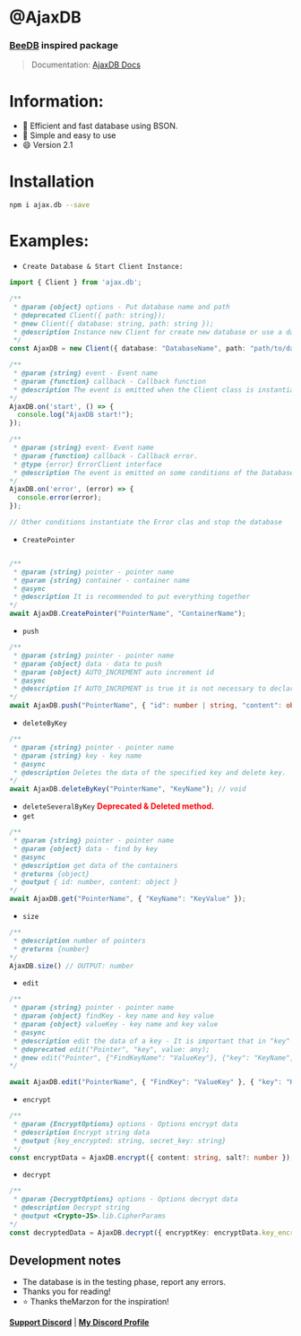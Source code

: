 # @AjaxDB
### [BeeDB](https://github.com/theMarzon/BeeDB) inspired package

> Documentation: [AjaxDB Docs](https://printfdead.github.io/ajaxdb/index.html)
# Information:
- :wrench: Efficient and fast database using BSON.
- :butterfly: Simple and easy to use
- :smile: Version 2.1

# Installation
```sh
npm i ajax.db --save
```

# Examples:
- `Create Database & Start Client Instance:`
```ts
import { Client } from 'ajax.db';

/**
 * @param {object} options - Put database name and path
 * @deprecated Client({ path: string});
 * @new Client({ database: string, path: string });
 * @description Instance new Client for create new database or use a database.
 */
const AjaxDB = new Client({ database: "DatabaseName", path: "path/to/databases" });

/** 
 * @param {string} event - Event name
 * @param {function} callback - Callback function
 * @description The event is emitted when the Client class is instantiated.
*/
AjaxDB.on('start', () => {
  console.log("AjaxDB start!");
});

/** 
 * @param {string} event- Event name
 * @param {function} callback - Callback error.
 * @type {error} ErrorClient interface
 * @description The event is emitted on some conditions of the Database class.
*/
AjaxDB.on('error', (error) => {
  console.error(error);  
});

// Other conditions instantiate the Error clas and stop the database
```
- `CreatePointer`
```ts

/** 
 * @param {string} pointer - pointer name
 * @param {string} container - container name
 * @async
 * @description It is recommended to put everything together
*/
await AjaxDB.CreatePointer("PointerName", "ContainerName");
```
- `push`
```ts
/** 
 * @param {string} pointer - pointer name
 * @param {object} data - data to push
 * @param {object} AUTO_INCREMENT auto increment id
 * @async
 * @description If AUTO_INCREMENT is true it is not necessary to declare the id, content is required 
*/
await AjaxDB.push("PointerName", { "id": number | string, "content": object }, AUTO_INCREMENT: boolean); 
```
- `deleteByKey`
```ts
/** 
 * @param {string} pointer - pointer name
 * @param {string} key - key name
 * @async
 * @description Deletes the data of the specified key and delete key.
*/
await AjaxDB.deleteByKey("PointerName", "KeyName"); // void
```
- `deleteSeveralByKey`
<span style="color:red">**Deprecated & Deleted method.**</span>
- `get`
```ts
/**
 * @param {string} pointer - pointer name
 * @param {object} data - find by key
 * @async
 * @description get data of the containers
 * @returns {object}
 * @output { id: number, content: object }
*/
await AjaxDB.get("PointerName", { "KeyName": "KeyValue" });
```
- `size`
```ts
/** 
 * @description number of pointers
 * @returns {number}
*/
AjaxDB.size() // OUTPUT: number
```
- `edit`
```ts
/** 
 * @param {string} pointer - pointer name
 * @param {object} findKey - key name and key value
 * @param {object} valueKey - key name and key value
 * @async
 * @description edit the data of a key - It is important that in "key" it is declared like this, do not put the name of the key that you want to edit, just leave "key"
 * @deprecated edit("Pointer", "key", value: any);
 * @new edit("Pointer", {"FindKeyName": "ValueKey"}, {"key": "KeyName", "value": "ValueForKey"});
*/

await AjaxDB.edit("PointerName", { "FindKey": "ValueKey" }, { "key": "KeyName", "value": "ValueForKey" }); // void
```
- `encrypt`
```ts
/**
 * @param {EncryptOptions} options - Options encrypt data
 * @description Encrypt string data
 * @output {key_encrypted: string, secret_key: string}
 */
const encryptData = AjaxDB.encrypt({ content: string, salt?: number });
```
- `decrypt`
```ts
/** 
 * @param {DecryptOptions} options - Options decrypt data
 * @description Decrypt string
 * @output <Crypto-JS>.lib.CipherParams
*/
const decryptedData = AjaxDB.decrypt({ encryptKey: encryptData.key_encrypted.toString(), secretKey: encryptData.secret_key});
```

## Development notes
- The database is in the testing phase, report any errors.
- Thanks you for reading!
- :star: Thanks theMarzon for the inspiration!

**[Support Discord](https://discord.gg/ZdMqhEWhUN)** | **[My Discord Profile](https://dsc.bio/printf)**
